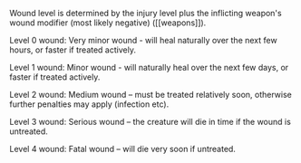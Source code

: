 Wound level is determined by the injury level plus the inflicting weapon's wound modifier (most likely negative) ([[weapons]]).


Level 0 wound: Very minor wound - will heal naturally over the next few hours, or faster if treated actively.

Level 1 wound: Minor wound - will naturally heal over the next few days, or faster if treated actively.

Level 2 wound: Medium wound – must be treated relatively soon, otherwise further penalties may apply (infection etc). 

Level 3 wound: Serious wound – the creature will die in time if the wound is untreated. 

Level 4 wound: Fatal wound – will die very soon if untreated. 


